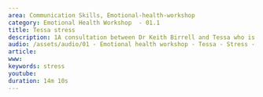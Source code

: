 ```yaml
---
area: Communication Skills, Emotional-health-workshop
category: Emotional Health Workshop  - 01.1
title: Tessa stress
description: 1A consultation between Dr Keith Birrell and Tessa who is suffering with stress symptoms
audio: /assets/audio/01 - Emotional health workshop - Tessa - Stress - MQ.mp3
article: 
www: 
keywords: stress
youtube: 
duration: 14m 10s
--- 
```

